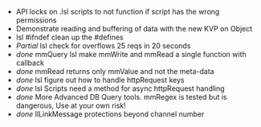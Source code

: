 
- API locks on .lsl scripts to not function if script has the wrong permissions
- Demonstrate reading and buffering of data with the new KVP on Object
- lsl #ifndef clean up the #defines
- *Partial* lsl check for overflows 25 reqs in 20 seconds
- *done* mmQuery lsl make mmWrite and mmRead a single function with callback
- *done* mmRead returns only mmValue and not the meta-data
- *done* lsl figure out how to handle httpRequest keys
- *done* lsl Scripts need a method for async httpRequest handling  
- *done* More Advanced DB Query tools. mmRegex is tested but is dangerous, Use at your own risk!
- *done* llLinkMessage protections beyond channel number